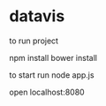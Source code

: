 # datavis

to run project

npm install
bower install

to start run
node app.js

open
localhost:8080
